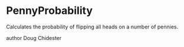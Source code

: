 PennyProbability
================

Calculates the probability of flipping all heads on a number of pennies.

author Doug Chidester
